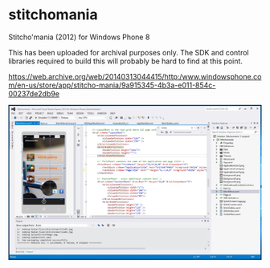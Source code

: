 # stitchomania
Stitcho'mania (2012) for Windows Phone 8

This has been uploaded for archival purposes only. The SDK and control libraries required to build this will probably be hard to find at this point.

https://web.archive.org/web/20140313044415/http:/www.windowsphone.com/en-us/store/app/stitcho-mania/9a915345-4b3a-e011-854c-00237de2db9e

<img src="https://github.com/wdstorer/stitchomania/blob/master/Media/stitchomania_IDE.jpg"/>

